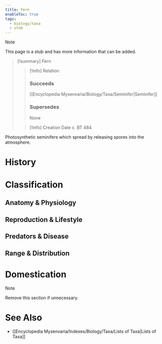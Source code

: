 ```yaml
---
title: Fern
enableToc: true
tags:
  - biology/taxa
  - stub
---
```


> [!note]
> This page is a stub and has more information that can be added.

> [!summary] Fern
> > [!info] Relation
> > ### Succeeds
> > [[Encyclopedia Mysenvaria/Biology/Taxa/Seminifer|Seminifer]]
> > ### Supersedes
> > None
>
> > [!info] Creation Date
> > c. BT 484

Photosynthetic seminifers which spread by releasing spores into the atmosphere.
# History

# Classification
## Anatomy & Physiology

## Reproduction & Lifestyle

## Predators & Disease

## Range & Distribution

# Domestication

> [!note]
> Remove this section if unnecessary.
# See Also
- [[Encyclopedia Mysenvaria/Indexes/Biology/Taxa/Lists of Taxa|Lists of Taxa]]